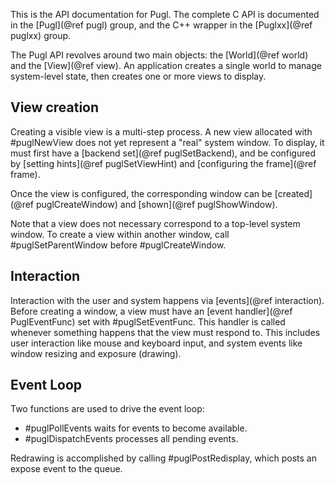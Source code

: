 This is the API documentation for Pugl.
The complete C API is documented in the [Pugl](@ref pugl) group,
and the C++ wrapper in the [Puglxx](@ref puglxx) group.

The Pugl API revolves around two main objects:
the [World](@ref world) and the [View](@ref view).
An application creates a single world to manage system-level state,
then creates one or more views to display.

## View creation

Creating a visible view is a multi-step process.
A new view allocated with #puglNewView does not yet represent a "real" system window.
To display, it must first have a [backend set](@ref puglSetBackend),
and be configured by [setting hints](@ref puglSetViewHint)
and [configuring the frame](@ref frame).

Once the view is configured,
the corresponding window can be [created](@ref puglCreateWindow)
and [shown](@ref puglShowWindow).

Note that a view does not necessary correspond to a top-level system window.
To create a view within another window,
call #puglSetParentWindow before #puglCreateWindow.

## Interaction

Interaction with the user and system happens via [events](@ref interaction).
Before creating a window,
a view must have an [event handler](@ref PuglEventFunc) set with #puglSetEventFunc.
This handler is called whenever something happens that the view must respond to.
This includes user interaction like mouse and keyboard input,
and system events like window resizing and exposure (drawing).

## Event Loop

Two functions are used to drive the event loop:

 * #puglPollEvents waits for events to become available.
 * #puglDispatchEvents processes all pending events.

Redrawing is accomplished by calling #puglPostRedisplay,
which posts an expose event to the queue.
